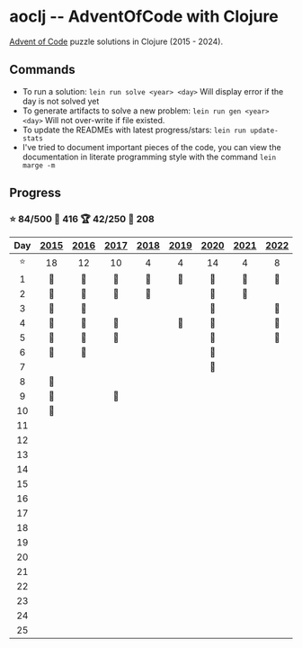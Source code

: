 # aoclj -- AdventOfCode with Clojure

[Advent of Code](http://www.adventofcode.com) puzzle solutions in Clojure (2015 - 2024).

## Commands

* To run a solution: `lein run solve <year> <day>` Will display error if the day is not solved yet
* To generate artifacts to solve a new problem:  `lein run gen <year> <day>` Will not over-write if file existed.
* To update the READMEs with latest progress/stars: `lein run update-stats`
* I've tried to document important pieces of the code, you can
view the documentation in literate programming style with the command `lein marge -m`

## Progress
### :star: 84/500 :dart: 416 :trophy: 42/250 :dart: 208

| Day | [2015](src/aoclj/year_2015) | [2016](src/aoclj/year_2016) | [2017](src/aoclj/year_2017) | [2018](src/aoclj/year_2018) | [2019](src/aoclj/year_2019) | [2020](src/aoclj/year_2020) | [2021](src/aoclj/year_2021) | [2022](src/aoclj/year_2022) | [2023](src/aoclj/year_2023) | [2024](src/aoclj/year_2024) |
|:---:|:-:|:-:|:-:|:-:|:-:|:-:|:-:|:-:|:-:|:-:|
| :star: | 18 | 12 | 10 | 4 | 4 | 14 | 4 | 8 | 2 | 8 |
| 1 | :1st_place_medal: | :1st_place_medal: | :1st_place_medal: | :1st_place_medal: | :1st_place_medal: | :1st_place_medal: | :1st_place_medal: | :1st_place_medal: | :1st_place_medal: | :1st_place_medal: |
| 2 | :1st_place_medal: | :1st_place_medal: | :1st_place_medal: | :1st_place_medal: |   | :1st_place_medal: | :1st_place_medal: |   |   | :1st_place_medal: |
| 3 | :1st_place_medal: | :1st_place_medal: |   |   |   | :1st_place_medal: |   | :1st_place_medal: |   | :1st_place_medal: |
| 4 | :1st_place_medal: | :1st_place_medal: | :1st_place_medal: |   | :1st_place_medal: | :1st_place_medal: |   | :1st_place_medal: |   | :1st_place_medal: |
| 5 | :1st_place_medal: | :1st_place_medal: | :1st_place_medal: |   |   | :1st_place_medal: |   | :1st_place_medal: |   |   |
| 6 | :1st_place_medal: | :1st_place_medal: |   |   |   | :1st_place_medal: |   |   |   |   |
| 7 |   |   |   |   |   | :1st_place_medal: |   |   |   |   |
| 8 | :1st_place_medal: |   |   |   |   |   |   |   |   |   |
| 9 | :1st_place_medal: |   | :1st_place_medal: |   |   |   |   |   |   |   |
| 10 | :1st_place_medal: |   |   |   |   |   |   |   |   |   |
| 11 |   |   |   |   |   |   |   |   |   |   |
| 12 |   |   |   |   |   |   |   |   |   |   |
| 13 |   |   |   |   |   |   |   |   |   |   |
| 14 |   |   |   |   |   |   |   |   |   |   |
| 15 |   |   |   |   |   |   |   |   |   |   |
| 16 |   |   |   |   |   |   |   |   |   |   |
| 17 |   |   |   |   |   |   |   |   |   |   |
| 18 |   |   |   |   |   |   |   |   |   |   |
| 19 |   |   |   |   |   |   |   |   |   |   |
| 20 |   |   |   |   |   |   |   |   |   |   |
| 21 |   |   |   |   |   |   |   |   |   |   |
| 22 |   |   |   |   |   |   |   |   |   |   |
| 23 |   |   |   |   |   |   |   |   |   |   |
| 24 |   |   |   |   |   |   |   |   |   |   |
| 25 |   |   |   |   |   |   |   |   |   |   |
